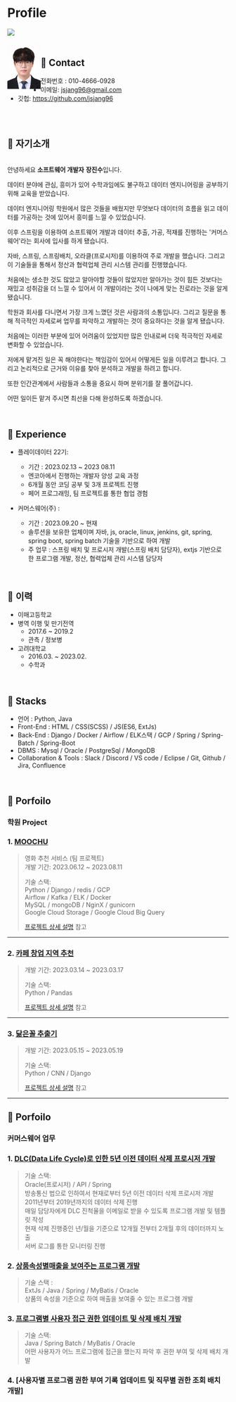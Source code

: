 # Profile
<img src="https://capsule-render.vercel.app/api?type=rounded&color=auto&height=200&section=header&text=portfolio&fontSize=90" />
<br>
<br>

<img src="https://github.com/jsjang96/images/blob/master/%EC%9E%A5%EC%A7%84%EC%88%98_%EC%82%AC%EC%A7%84.png" alt="장진수 이미지"  width="15%%" align="left">

## :pushpin: Contact

- 전화번호 : 010-4666-0928
- 이메일: jsjang96@gmail.com
- 깃헙: https://github.com/jsjang96
<br>
<br>

## :pushpin: 자기소개
<br>
안녕하세요 <b>소프트웨어 개발자</b> <b>장진수</b>입니다.<br>

데이터 분야에 관심, 흥미가 있어 수학과임에도 불구하고 데이터 엔지니어링을 공부하기 위해 교육을 받았습니다.<br>

데이터 엔지니어링 학원에서 많은 것들을 배웠지만 무엇보다 데이터의 흐름을 읽고 데이터를 가공하는 것에 있어서 흥미를 느낄 수 있었습니다. <br>

이후 스프링을 이용하여 소프트웨어 개발과 데이터 추출, 가공, 적재를 진행하는 '커머스웨어'라는 회사에 입사를 하게 됐습니다. <br>

자바, 스프링, 스프링배치, 오라클(프로시저)를 이용하여 주로 개발을 했습니다. 그리고 이 기술들을 통해서 정산과 협력업체 관리 시스템 관리를 진행했습니다. <br>

처음에는 생소한 것도 많았고 알아야할 것들이 많았지만 알아가는 것이 힘든 것보다는 재밌고 성취감을 더 느낄 수 있어서 이 개발이라는 것이 나에게 맞는 진로라는 것을 알게 됐습니다. <br>

학원과 회사를 다니면서 가장 크게 느꼈던 것은 사람과의 소통입니다. 그리고 질문을 통해 적극적인 자세로써 업무를 파악하고 개발하는 것이 중요하다는 것을 알게 됐습니다. <br>

처음에는 이러한 부분에 있어 어려움이 있었지만 많은 인내로써 더욱 적극적인 자세로 변화할 수 있었습니다.<br>

저에게 맡겨진 일은 꼭 해야한다는 책임감이 있어서 어떻게든 일을 이루려고 합니다. 그리고 논리적으로 근거와 이유를 찾아 분석하고 개발을 하려고 합니다.<br>

또한 인간관계에서 사람들과 소통을 중요시 하며 분위기를 잘 풀어갑니다.<br>

어떤 일이든 맡겨 주시면 최선을 다해 완성하도록 하겠습니다.
  
</div>
</br>

## :pushpin: Experience
- 플레이데이터 22기:
  - 기간 : 2023.02.13 ~ 2023 08.11
  - 엔코아에서 진행하는 개발자 양성 교육 과정
  - 6개월 동안 코딩 공부 및 3개 프로젝트 진행
  - 페어 프로그래밍, 팀 프로젝트를 통한 협업 경험
 
- 커머스웨어(주) :
  - 기간 : 2023.09.20 ~ 현재
  - 솔루션을 보유한 업체이며 자바, js, oracle, linux, jenkins, git, spring, spring boot, spring batch 기술을 기반으로 하여 개발
  - 주 업무 : 스프링 배치 및 프로시저 개발(스프링 배치 담당자), extjs 기반으로 한 프로그램 개발, 정산, 협력업체 관리 시스템 담당자

</br>
 
## :pushpin: 이력
- 이매고등학교
- 병역 이행 및 만기전역
  - 2017.6 ~ 2019.2
  - 관측 / 정보병
- 고려대학교
  - 2016.03. ~ 2023.02.
  - 수학과


<br>

## :pushpin: Stacks
- 언어 : Python, Java
- Front-End : HTML / CSS(SCSS) / JS(ES6, ExtJs)
- Back-End : Django / Docker / Airflow / ELK스택 / GCP / Spring / Spring-Batch / Spring-Boot
- DBMS : Mysql / Oracle / PostgreSql / MongoDB
- Collaboration & Tools : Slack / Discord / VS code / Eclipse / Git, Github / Jira, Confluence

<br>

## :pushpin: Porfoilo
### 학원 Project
### 1. [MOOCHU](https://github.com/jsjang96/Portfoilo/blob/main/%ED%8F%AC%ED%8A%B8%ED%8F%B4%EB%A6%AC%EC%98%A4/MOOCHU.md)
>영화 추천 서비스 (팀 프로젝트) <br>
>개발 기간: 2023.06.12 ~ 2023.08.11  
>  
>기술 스택:  
>Python / Django / redis / GCP <br>
>Airflow / Kafka / ELK / Docker <br>
>MySQL / mongoDB / NginX / gunicorn <br>
>Google Cloud Storage / Google Cloud Big Query <br>
>
>[프로젝트 상세 설명](https://github.com/jsjang96/MOOCHU_project.git) 참고

---

### 2. [카페 창업 지역 추천](https://github.com/jsjang96/Portfoilo/blob/main/%ED%8F%AC%ED%8A%B8%ED%8F%B4%EB%A6%AC%EC%98%A4/cafe.md)
>개발 기간: 2023.03.14 ~ 2023.03.17  
>
>기술 스택:  
>Python / Pandas
>  
>[프로젝트 상세 설명](https://github.com/jsjang96/cafe_recommend.git) 참고

---

### 3. [닮은꼴 추출기](https://github.com/jsjang96/Portfoilo/blob/main/%ED%8F%AC%ED%8A%B8%ED%8F%B4%EB%A6%AC%EC%98%A4/CNN_project.md)
>개발 기간: 2023.05.15 ~ 2023.05.19  
>
>기술 스택:  
>Python / CNN / Django 
>  
>[프로젝트 상세 설명](https://github.com/jsjang96/CNN_project.git) 참고

---
## :pushpin: Porfoilo
### 커머스웨어 업무
### 1. [DLC(Data Life Cycle)로 인한 5년 이전 데이터 삭제 프로시저 개발](https://github.com/jsjang96/Portfoilo/blob/de37b2bad2e03f8a72fdfa892336f660ac4d3ff5/%ED%8F%AC%ED%8A%B8%ED%8F%B4%EB%A6%AC%EC%98%A4/DLC.md)
> 기술 스택: <br>
> Oracle(프로시저) / API / Spring <br>
> 방송통신 법으로 인하여서 현재로부터 5년 이전 데이터 삭제 프로시저 개발 <br>
  > 2011년부터 2019년까지의 데이터 삭제 진행 <br>
> 매일 담당자에게 DLC 진척율을 이메일로 받을 수 있도록 프로그램 개발 및 템플릿 작성 <br>
  > 현재 삭제 진행중인 년/월을 기준으로 12개월 전부터 2개월 후의 데이터까지 노출 <br>
> 서버 로그를 통한 모니터링 진행 <br>

### 2. [상품속성별매출을 보여주는 프로그램 개발](https://github.com/jsjang96/Portfoilo/blob/cb9a2f4bf6457243d7bb6a013b3afcdfbcd269f1/%ED%8F%AC%ED%8A%B8%ED%8F%B4%EB%A6%AC%EC%98%A4/authManageBatch.md)
> 기술 스택 : <br>
> ExtJs / Java / Spring / MyBatis / Oracle <br>
> 상품의 속성을 기준으로 하여 매출을 보여줄 수 있는 프로그램 개발

### 3. [프로그램별 사용자 접근 권한 업데이트 및 삭제 배치 개발](https://github.com/jsjang96/Portfoilo/blob/8f2a0c31c9b0510ecdd684e314ce4d1ae066b2ad/%ED%8F%AC%ED%8A%B8%ED%8F%B4%EB%A6%AC%EC%98%A4/authManageBatch.md)
> 기술 스택: <br>
> Java / Spring Batch / MyBatis / Oracle <br>
> 어떤 사용자가 어느 프로그램에 접근을 했는지 파악 후 권한 부여 및 삭제 배치 개발
> 

### 4. [사용자별 프로그램 권한 부여 기록 업데이트 및 직무별 권한 조회 배치 개발]
